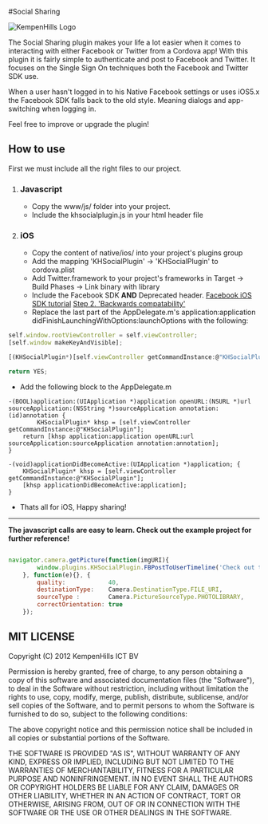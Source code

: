 #Social Sharing

![KempenHills Logo](http://en.gravatar.com/userimage/41641793/5ecd217ad2bec9299b198ff39a95b463.png?size=200)

The Social Sharing plugin makes your life a lot easier when it comes to interacting with either Facebook or Twitter from a Cordova app!
With this plugin it is fairly simple to authenticate and post to Facebook and Twitter. It focuses on the Single Sign On techniques both the Facebook and Twitter SDK use. 

When a user hasn't logged in to his Native Facebook settings or uses iOS5.x the Facebook SDK falls back to the old style. Meaning dialogs and app-switching when logging in.

Feel free to improve or upgrade the plugin!

## How to use
First we must include all the right files to our project.

1. ### Javascript
	* Copy the www/js/ folder into your project.
	* Include the khsocialplugin.js in your html header file

2. ### iOS
	* Copy the content of native/ios/ into your project's plugins group
	* Add the mapping 'KHSocialPlugin' -> 'KHSocialPlugin' to cordova.plist
    * Add Twitter.framework to your project's frameworks in Target -> Build Phases -> Link binary with library
	* Include the Facebook SDK **AND** Deprecated header. <a href="https://developers.facebook.com/docs/getting-started/facebook-sdk-for-ios/3.1/">Facebook iOS SDK tutorial</a> <a href="https://developers.facebook.com/docs/howtos/feed-dialog-using-ios-sdk/">Step 2. 'Backwards compatability'</a><br />
	* Replace the last part of the AppDelegate.m's application:application didFinishLaunchingWithOptions:launchOptions with the following:
    
```javascript
self.window.rootViewController = self.viewController;
[self.window makeKeyAndVisible];

[(KHSocialPlugin*)[self.viewController getCommandInstance:@"KHSocialPlugin"] application:application didFinishLaunchingWithOptions:launchOptions];

return YES;
```

* Add the following block to the AppDelegate.m
    

```
-(BOOL)application:(UIApplication *)application openURL:(NSURL *)url sourceApplication:(NSString *)sourceApplication annotation:(id)annotation {
        KHSocialPlugin* khsp = [self.viewController getCommandInstance:@"KHSocialPlugin"];
    return [khsp application:application openURL:url sourceApplication:sourceApplication annotation:annotation];
}

-(void)applicationDidBecomeActive:(UIApplication *)application; {
    KHSocialPlugin* khsp = [self.viewController getCommandInstance:@"KHSocialPlugin"];
    [khsp applicationDidBecomeActive:application];
}
```

* Thats all for iOS, Happy sharing!

______________________________

**The javascript calls are easy to learn. Check out the example project for further reference!**

```javascript

navigator.camera.getPicture(function(imgURI){
        window.plugins.KHSocialPlugin.FBPostToUserTimeline('Check out the brand new Kempenhills Social Plugin! Using local images!', imgURI,'https://github.com/Kempenhills/SocialPlugin');
    }, function(e){}, {
        quality:            40,
        destinationType:    Camera.DestinationType.FILE_URI,
        sourceType :        Camera.PictureSourceType.PHOTOLIBRARY,
        correctOrientation: true
    });

```

## MIT LICENSE

Copyright (C) 2012 KempenHills ICT BV

Permission is hereby granted, free of charge, to any person obtaining a copy of this software and associated documentation files (the "Software"), to deal in the Software without restriction, including without limitation the rights to use, copy, modify, merge, publish, distribute, sublicense, and/or sell copies of the Software, and to permit persons to whom the Software is furnished to do so, subject to the following conditions:

The above copyright notice and this permission notice shall be included in all copies or substantial portions of the Software.

THE SOFTWARE IS PROVIDED "AS IS", WITHOUT WARRANTY OF ANY KIND, EXPRESS OR IMPLIED, INCLUDING BUT NOT LIMITED TO THE WARRANTIES OF MERCHANTABILITY, FITNESS FOR A PARTICULAR PURPOSE AND NONINFRINGEMENT. IN NO EVENT SHALL THE AUTHORS OR COPYRIGHT HOLDERS BE LIABLE FOR ANY CLAIM, DAMAGES OR OTHER LIABILITY, WHETHER IN AN ACTION OF CONTRACT, TORT OR OTHERWISE, ARISING FROM, OUT OF OR IN CONNECTION WITH THE SOFTWARE OR THE USE OR OTHER DEALINGS IN THE SOFTWARE.